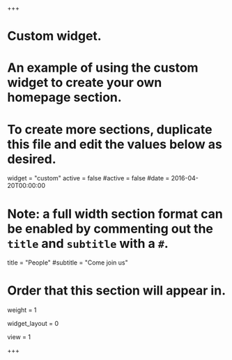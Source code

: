 +++
# Custom widget.
# An example of using the custom widget to create your own homepage section.
# To create more sections, duplicate this file and edit the values below as desired.
widget = "custom"
active = false
#active = false
#date = 2016-04-20T00:00:00

# Note: a full width section format can be enabled by commenting out the `title` and `subtitle` with a `#`.
title = "People"
#subtitle = "Come join us"

# Order that this section will appear in.
weight = 1

widget_layout = 0

view = 1


+++


